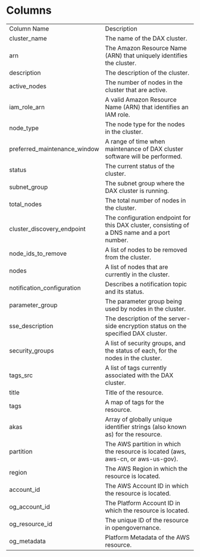 # Columns  

<table>
	<tr><td>Column Name</td><td>Description</td></tr>
	<tr><td>cluster_name</td><td>The name of the DAX cluster.</td></tr>
	<tr><td>arn</td><td>The Amazon Resource Name (ARN) that uniquely identifies the cluster.</td></tr>
	<tr><td>description</td><td>The description of the cluster.</td></tr>
	<tr><td>active_nodes</td><td>The number of nodes in the cluster that are active.</td></tr>
	<tr><td>iam_role_arn</td><td>A valid Amazon Resource Name (ARN) that identifies an IAM role.</td></tr>
	<tr><td>node_type</td><td>The node type for the nodes in the cluster.</td></tr>
	<tr><td>preferred_maintenance_window</td><td>A range of time when maintenance of DAX cluster software will be performed.</td></tr>
	<tr><td>status</td><td>The current status of the cluster.</td></tr>
	<tr><td>subnet_group</td><td>The subnet group where the DAX cluster is running.</td></tr>
	<tr><td>total_nodes</td><td>The total number of nodes in the cluster.</td></tr>
	<tr><td>cluster_discovery_endpoint</td><td>The configuration endpoint for this DAX cluster, consisting of a DNS name and a port number.</td></tr>
	<tr><td>node_ids_to_remove</td><td>A list of nodes to be removed from the cluster.</td></tr>
	<tr><td>nodes</td><td>A list of nodes that are currently in the cluster.</td></tr>
	<tr><td>notification_configuration</td><td>Describes a notification topic and its status.</td></tr>
	<tr><td>parameter_group</td><td>The parameter group being used by nodes in the cluster.</td></tr>
	<tr><td>sse_description</td><td>The description of the server-side encryption status on the specified DAX cluster.</td></tr>
	<tr><td>security_groups</td><td>A list of security groups, and the status of each, for the nodes in the cluster.</td></tr>
	<tr><td>tags_src</td><td>A list of tags currently associated with the DAX cluster.</td></tr>
	<tr><td>title</td><td>Title of the resource.</td></tr>
	<tr><td>tags</td><td>A map of tags for the resource.</td></tr>
	<tr><td>akas</td><td>Array of globally unique identifier strings (also known as) for the resource.</td></tr>
	<tr><td>partition</td><td>The AWS partition in which the resource is located (aws, aws-cn, or aws-us-gov).</td></tr>
	<tr><td>region</td><td>The AWS Region in which the resource is located.</td></tr>
	<tr><td>account_id</td><td>The AWS Account ID in which the resource is located.</td></tr>
	<tr><td>og_account_id</td><td>The Platform Account ID in which the resource is located.</td></tr>
	<tr><td>og_resource_id</td><td>The unique ID of the resource in opengovernance.</td></tr>
	<tr><td>og_metadata</td><td>Platform Metadata of the AWS resource.</td></tr>
</table>